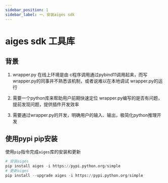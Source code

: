 ```yaml
---
sidebar_position: 1
sidebar_label: 一、安装aiges sdk
---
```

# aiges sdk 工具库

## 背景

1. wrapper.py 在线上环境是由 c程序调用通过pybind11调用起来，而写wrapper.py的同事并不熟悉该机制，或者说难以在本地调试 wrapper.py的运行

2. 需要一个python库来帮助用户前期快速定位 wrapper.py编写的是否有问题，提前发现问题，提供插件开发效率

3. 需要通过wrapper.py的开发，明确用户的输入、输出，极简化python推理开发


## 使用pypi pip安装

使用`pip`指令完成`aiges`库的安装和更新
   ```python
   # 安装aiges
   pip install aiges -i https://pypi.python.org/simple
   # 更新aiges
   pip install --upgrade aiges -i https://pypi.python.org/simple
   ```